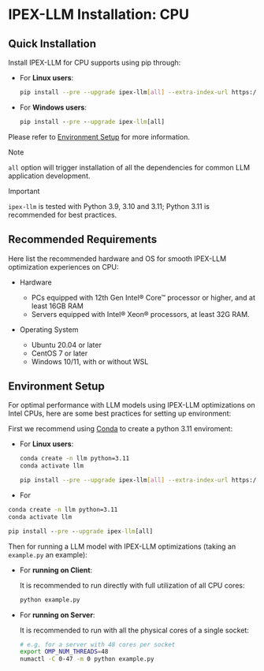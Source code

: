 # IPEX-LLM Installation: CPU

## Quick Installation

Install IPEX-LLM for CPU supports using pip through:

- For **Linux users**:

  ```bash
  pip install --pre --upgrade ipex-llm[all] --extra-index-url https://download.pytorch.org/whl/cpu
  ```

- For **Windows users**:

  ```cmd
  pip install --pre --upgrade ipex-llm[all]
  ```

Please refer to [Environment Setup](#environment-setup) for more information.

> [!NOTE]
> `all` option will trigger installation of all the dependencies for common LLM application development.

> [!IMPORTANT]
> `ipex-llm` is tested with Python 3.9, 3.10 and 3.11; Python 3.11 is recommended for best practices.


## Recommended Requirements

Here list the recommended hardware and OS for smooth IPEX-LLM optimization experiences on CPU:

* Hardware

  * PCs equipped with 12th Gen Intel® Core™ processor or higher, and at least 16GB RAM
  * Servers equipped with Intel® Xeon® processors, at least 32G RAM.

* Operating System

  * Ubuntu 20.04 or later
  * CentOS 7 or later
  * Windows 10/11, with or without WSL

## Environment Setup

For optimal performance with LLM models using IPEX-LLM optimizations on Intel CPUs, here are some best practices for setting up environment:

First we recommend using [Conda](https://conda-forge.org/download/) to create a python 3.11 enviroment:

- For **Linux users**:

  ```bash
  conda create -n llm python=3.11
  conda activate llm

  pip install --pre --upgrade ipex-llm[all] --extra-index-url https://download.pytorch.org/whl/cpu
  ```

- For 
```cmd
conda create -n llm python=3.11
conda activate llm

pip install --pre --upgrade ipex-llm[all]
```

Then for running a LLM model with IPEX-LLM optimizations (taking an `example.py` an example):

- For **running on Client**:

  It is recommended to run directly with full utilization of all CPU cores:

  ```bash
  python example.py
  ```

- For **running on Server**:

  It is recommended to run with all the physical cores of a single socket:

  ```bash
  # e.g. for a server with 48 cores per socket
  export OMP_NUM_THREADS=48
  numactl -C 0-47 -m 0 python example.py
  ```
